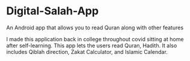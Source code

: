 # Digital-Salah-App
An Android app that allows you to read Quran along with other features

I made this application back in college throughout covid sitting at home after self-learning. This app lets the users read Quran, Hadith. It also includes Qiblah direction, Zakat Calculator, and Islamic Calendar.
